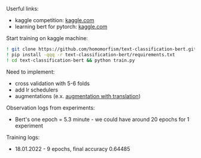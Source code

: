 Userful links:

- kaggle competition: [kaggle.com](https://www.kaggle.com/c/contradictory-my-dear-watson/data)
- learning bert for
  pytorch: [kaggle.com](https://www.kaggle.com/vbookshelf/basics-of-bert-and-xlm-roberta-pytorch/notebook)

Start training on kaggle machine:

```bash
! git clone https://github.com/homomorfism/text-classification-bert.git || (cd text-classification-bert ; git pull)
! pip install -qqq -r text-classification-bert/requirements.txt
! cd text-classification-bert && python train.py
```

Need to implement:

- cross validation with 5-6 folds
- add lr schedulers
- augmentations (e.x. [augmentation with translation]())

Observation logs from experiments:

- Bert's one epoch = 5.3 minute - we could have around 20 epochs for 1 experiment

Training logs:

- 18.01.2022 - 9 epochs, final accuracy 0.64485